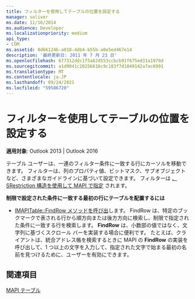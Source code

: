 ```yaml
---
title: フィルターを使用してテーブルの位置を設定する
manager: soliver
ms.date: 11/16/2014
ms.audience: Developer
ms.localizationpriority: medium
api_type:
- COM
ms.assetid: 0d66124b-a018-4db4-b55b-a0e5ed467e14
description: '最終更新日: 2011 年 7 月 23 日'
ms.openlocfilehash: 677312ddc1f5a62d553ccbcb91f675ed31a1979d
ms.sourcegitcommit: a1d9041c20256616c9c183f7d1049142a7ac6991
ms.translationtype: MT
ms.contentlocale: ja-JP
ms.lasthandoff: 09/24/2021
ms.locfileid: "59586720"
---
```

# <a name="setting-a-table-position-with-a-filter"></a>フィルターを使用してテーブルの位置を設定する

  
  
**適用対象**: Outlook 2013 | Outlook 2016 
  
テーブル ユーザーは、一連のフィルター条件に一致する行にカーソルを移動できます。 フィルターは、列のプロパティ値、ビットマスク、サブオブジェクトなど、さまざまなガイドラインに基づいて設定できます。 フィルターは [、SRestriction 構造を使用して MAPI で指定](srestriction.md) されます。 
  
 **制限で設定された条件に一致する最初の行にテーブルを配置するには**
  
- [IMAPITable::FindRow メソッドを呼び出](imapitable-findrow.md)します。 FindRow は、特定のブックマークで表される行から順方向または後方方向に検索し、制限で指定された条件に一致する行を検索します。 **FindRow** は、小数部の値ではなく、文字列に基づくスクロール バーを実装する場合に便利です。 たとえば、クライアントは、統合アドレス帳を検索するときに MAPI の **FindRow** の実装を呼び出して、1 つ以上の文字を入力して、指定された文字で始まる最初の名前を見つけるために、ユーザーを有効にできます。 
    
## <a name="see-also"></a>関連項目



[MAPI テーブル](mapi-tables.md)

